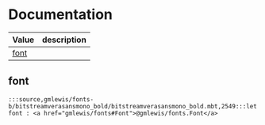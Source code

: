 # Documentation
|Value|description|
|---|---|
|[font](#font)||

## font

```moonbit
:::source,gmlewis/fonts-b/bitstreamverasansmono_bold/bitstreamverasansmono_bold.mbt,2549:::let font : <a href="gmlewis/fonts#Font">@gmlewis/fonts.Font</a>
```

